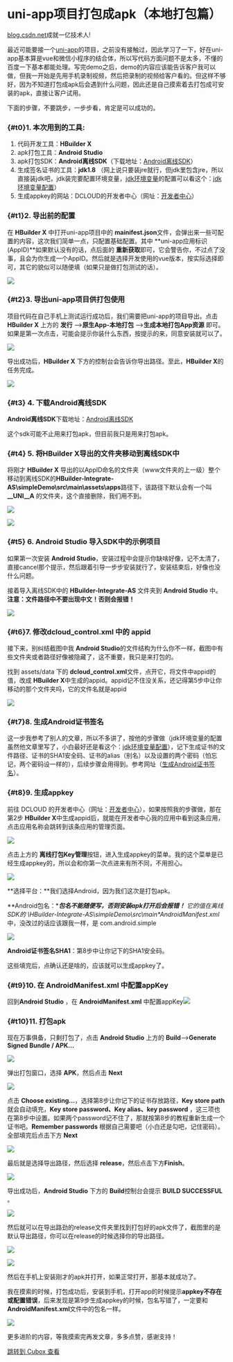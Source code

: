 # uni-app项目打包成apk（本地打包篇）


[blog.csdn.net](https://blog.csdn.net/zxczero/article/details/126624787)成就一亿技术人!



最近可能要接一个[uni-app](https://so.csdn.net/so/search?q=uni-app&spm=1001.2101.3001.7020)的项目，之前没有接触过，因此学习了一下，好在uni-app基本算是vue和微信小程序的结合体，所以写代码方面问题不是太多，不懂的百度一下基本都能处理。写完demo之后，demo的内容应该能告诉客户我可以做，但我一开始是先用手机录制视频，然后把录制的视频给客户看的。但这样不够好，因为不知道打包成apk后会遇到什么问题，因此还是自己摸索着去打包成可安装的apk，直接让客户试用。



下面的步骤，不要跳步，一步步看，肯定是可以成功的。



### {#t0}**1. 本次用到的工具:**


1.  代码开发工具：**HBuilder X** 
2.  apk打包工具：**Android Studio** 
3.  apk打包SDK：**Android离线SDK**（下载地址：[Android离线SDK](https://nativesupport.dcloud.net.cn/AppDocs/download/android)） 
4.  生成签名证书的工具：**jdk1.8** （网上说只要装jre就行，但jdk里包含jre，所以直接装jdk吧，jdk装完要配置环境变量，[jdk环境变量](https://so.csdn.net/so/search?q=jdk%E7%8E%AF%E5%A2%83%E5%8F%98%E9%87%8F&spm=1001.2101.3001.7020)的配置可以看这个：[jdk环境变量配置](https://www.bilibili.com/read/cv14139888)） 
5.  生成appkey的网站：DCLOUD的开发者中心（网址：[开发者中心](https://dev.dcloud.net.cn/#/pages/app/list)） 



### {#t1}2. 导出前的配置


在 **HBuilder X** 中打开uni-app项目中的 **mainifest.json**文件，会弹出来一些可配置的内容，这次我们简单一点，只配置基础配置。其中 **uni-app应用标识(AppID)**如果默认没有的话，点后面的 **重新获取**即可，它会警告你，不过点了没事，且会为你生成一个AppID。然后就是选择开发使用的vue版本，按实际选择即可，其它的貌似可以随便填（如果只是做打包测试的话）。



![](https://cubox.pro/c/filters:no_upscale()?imageUrl=https%3A%2F%2Fimg-blog.csdnimg.cn%2F332c167ff1ce40df9c537e84caad55d6.png&valid=false)



### {#t2}3. 导出uni-app项目供打包使用


项目代码在自己手机上测试运行成功后，我们需要把uni-app的项目导出。点击 **HBuilder X** 上方的 **发行** -->**原生App-本地打包** -->**生成本地打包App资源** 即可。如果是第一次点击，可能会提示你装什么东西，按提示的来，同意安装就可以了。



![](https://cubox.pro/c/filters:no_upscale()?imageUrl=https%3A%2F%2Fimg-blog.csdnimg.cn%2F06bb61fb22aa48d3b15fde9bb56a0645.png&valid=false)



导出成功后，**HBuilder X** 下方的控制台会告诉你导出路径。至此，**HBuilder X**的任务完成。



![](https://cubox.pro/c/filters:no_upscale()?imageUrl=https%3A%2F%2Fimg-blog.csdnimg.cn%2Feae7f81498c54355b25347c2ca763050.png&valid=false)



### {#t3} 4. 下载Android离线SDK


**Android离线SDK**下载地址：[Android离线SDK](https://nativesupport.dcloud.net.cn/AppDocs/download/android)



这个sdk可能不止用来打包apk，但目前我只是用来打包apk。



### {#t4} 5. 将HBuilder X导出的文件夹移动到离线SDK中


将刚才 **HBuilder X** 导出的以AppID命名的文件夹（www文件夹的上一级）整个移动到离线SDK的**HBuilder-Integrate-AS\simpleDemo\src\main\assets\apps**路径下，该路径下默认会有一个叫 **__UNI__A** 的文件夹，这个直接删除，我们用不到。



![](https://cubox.pro/c/filters:no_upscale()?imageUrl=https%3A%2F%2Fimg-blog.csdnimg.cn%2Ff3687d68676b43b7b6b7f419fc964535.png&valid=false)



![](https://cubox.pro/c/filters:no_upscale()?imageUrl=https%3A%2F%2Fimg-blog.csdnimg.cn%2F9352f1c249b645809ba94c4e27755771.png&valid=false)



### {#t5} 6. Android Studio 导入SDK中的示例项目


如果第一次安装 **Android Studio**，安装过程中会提示你缺啥好像，记不太清了，直接cancel那个提示，然后跟着引导一步步安装就行了，安装结束后，好像也没什么问题。



接着导入离线SDK中的 **HBuilder-Integrate-AS** 文件夹到 **Android Studio** 中。**注意：文件路径中不要出现中文！否则会报错！**



![](https://cubox.pro/c/filters:no_upscale()?imageUrl=https%3A%2F%2Fimg-blog.csdnimg.cn%2Fecb193a01ed3413aaa7bc6ec70262620.png&valid=false)



### {#t6}7. 修改dcloud_control.xml 中的 appid


接下来，别纠结截图中我 **Android Studio**的文件结构为什么你不一样，截图中有些文件夹或者路径好像被隐藏了，这不重要，我只是来打包的。



找到 assets/data 下的 **dcloud_control.xml**文件，点开它，将文件中appid的值，改成 **HBuilder X**中生成的appid。appid记不住没关系，还记得第5步中让你移动的那个文件夹吗，它的文件名就是appid



![](https://cubox.pro/c/filters:no_upscale()?imageUrl=https%3A%2F%2Fimg-blog.csdnimg.cn%2Fde6d4b9eb1d443ebb2d6bbcae17257f8.png&valid=false)



### {#t7}8. 生成Android证书签名


这一步我参考了别人的文章，所以不多讲了，按他的步骤做（jdk环境变量的配置虽然他文章里写了，小白最好还是看这个：[jdk环境变量配置](https://www.bilibili.com/read/cv14139888)），记下生成证书的文件路径、证书的SHA1安全码、证书的alias（别名）以及设置的两个密码（怕忘记，两个密码设一样的），后续步骤会用得到。参考网址（[生成Android证书签名](https://blog.csdn.net/qq_44693047/article/details/125089245)）。



### {#t8}9. 生成appkey


前往 DCLOUD 的开发者中心（网址：[开发者中心](https://dev.dcloud.net.cn/#/pages/app/list)），如果按照我的步骤做，那在第2步 **HBuilder X**中生成appid后，就能在开发者中心我的应用中看到这条应用，点击应用名称会跳转到该条应用的管理页面。



![](https://cubox.pro/c/filters:no_upscale()?imageUrl=https%3A%2F%2Fimg-blog.csdnimg.cn%2F9585547c6a524761af537d531e3dbf2f.png&valid=false)



点击上方的 **离线打包Key管理**按钮，进入生成appkey的菜单。我的这个菜单是已经生成appkey的，所以会和你第一次点进来有所不同，不用担心。



![](https://cubox.pro/c/filters:no_upscale()?imageUrl=https%3A%2F%2Fimg-blog.csdnimg.cn%2F5a7c435c465e48a2bdd542639fc4c3be.png&valid=false)



**选择平台：**我们选择Android，因为我们这次是打包apk。



**Android包名：****包名不能随便写，否则安装apk打开后会报错！** 它的值在离线SDK的 \HBuilder-Integrate-AS\simpleDemo\src\main\**AndroidManifest.xml** 中，没改过的话应该跟我一样，是 com.android.simple



![](https://cubox.pro/c/filters:no_upscale()?imageUrl=https%3A%2F%2Fimg-blog.csdnimg.cn%2F922fd4bb5e1f48aea7881cfca66b6631.png&valid=false)



**Android证书签名SHA1**：第8步中让你记下的SHA1安全码。



这些填完后，点确认还是啥的，应该就可以生成appkey了。



### {#t9}10. 在 **AndroidManifest.xml 中配置appKey**


回到**Android Studio** ，在 **AndroidManifest.xml** 中配置appKey![](https://cubox.pro/c/filters:no_upscale()?imageUrl=https%3A%2F%2Fimg-blog.csdnimg.cn%2F71f7cde4a0d04d44bac499846c3a3652.png&valid=false)



### {#t10}11. 打包apk


现在万事俱备，只剩打包了，点击 **Android Studio** 上方的 **Build**-->**Generate Signed Bundle / APK...**



![](https://cubox.pro/c/filters:no_upscale()?imageUrl=https%3A%2F%2Fimg-blog.csdnimg.cn%2Fe2cb44eb834a4740bc775d8a21314ff9.png&valid=false)



弹出打包窗口，选择 **APK**，然后点击 **Next**



![](https://cubox.pro/c/filters:no_upscale()?imageUrl=https%3A%2F%2Fimg-blog.csdnimg.cn%2F4404540516da47debd921894279390a1.png&valid=false)



点击 **Choose existing...**，选择第8步让你记下的证书存放路径，**Key store path**就会自动填充，**Key store password、Key alias、key password** ，这三项也在第8步中设置。如果两个password记不住了，那就按第8步的教程重新生成一个证书吧。**Remember passwords** 根据自己需要吧（小白还是勾吧，记住密码）。全部填完后点击下方 **Next**



![](https://cubox.pro/c/filters:no_upscale()?imageUrl=https%3A%2F%2Fimg-blog.csdnimg.cn%2F12da6dc9203a435d94c6d35e98fd5522.png&valid=false)



最后就是选择导出路径，然后选择 **release**，然后点击下方**Finish**。



![](https://cubox.pro/c/filters:no_upscale()?imageUrl=https%3A%2F%2Fimg-blog.csdnimg.cn%2Faf5ac105ee184c989d3c8e42730585bd.png&valid=false)



导出成功后，**Android Studio** 下方的 **Build**控制台会提示 **BUILD SUCCESSFUL** 。



![](https://cubox.pro/c/filters:no_upscale()?imageUrl=https%3A%2F%2Fimg-blog.csdnimg.cn%2F15fa82fc2998451baf6fbe97cd27d973.png&valid=false)



然后就可以在导出路劲的release文件夹里找到打包好的apk文件了，截图里的是默认导出路径，你可以在release的时候选择你的导出路径。



![](https://cubox.pro/c/filters:no_upscale()?imageUrl=https%3A%2F%2Fimg-blog.csdnimg.cn%2F71c5dcfef34740bda52369f831ceeb8f.png&valid=false)



![](https://cubox.pro/c/filters:no_upscale()?imageUrl=https%3A%2F%2Fimg-blog.csdnimg.cn%2Ff313833751a44b17b4311c0069ec5ed5.png&valid=false)



然后在手机上安装刚才的apk并打开，如果正常打开，那基本就成功了。



我在摸索的时候，打包成功后，安装到手机，打开app的时候提示**appkey不存在或配置错误**，后来发现是第9步生成appkey的时候，包名写错了，一定要和 **AndroidManifest.xml**文件中的包名一样。



![](https://cubox.pro/c/filters:no_upscale()?imageUrl=https%3A%2F%2Fimg-blog.csdnimg.cn%2F4db756fc0dec49c5b61a7d6e05af7db3.jpeg&valid=false)



更多进阶的内容，等我摸索完再发文章，多多点赞，感谢支持！



[跳转到 Cubox 查看](https://cubox.pro/my/card?id=7167868944626221066)

